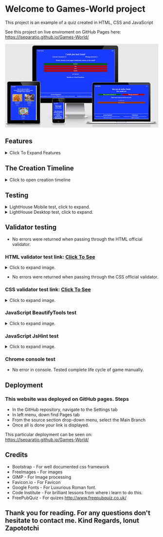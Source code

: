 # Welcome to Games-World project

This project is an example of a quiz created in  HTML, CSS and JavaScript

See this project on live enviroment on GitHub Pages here: <https://lseparatio.github.io/Games-World/>

![Website on different screen sizes](readme-assets/images/screens.jpg)

## Features

<details>
<summary>Click To Expand Features</summary>

### Navigation

- Same navigation menu is used across all pages for consistency.

![NavBar Desktop](readme-assets/images/navbar-desktop.jpg)

- Navigation was designed to be easy to use and to understand.

![NavBar Mobile](readme-assets/images/navbar-mobile.jpg)

- Navigation was designed to work well on all devices.
- Even if a nav-bar was not necessary for this project, I created one to make it easier to expand the project with other pages, games, etc ...

### First Screen

First Screen was designed to present the website for user in a friendly manner and to ask for user name.

- First Screen Desktop

![First Screen Desktop](readme-assets/images/first-screen-desktop.png)

- First Screen Mobile

![First Screen Mobile](readme-assets/images/first-screen-mobile.png)

### Name validation screens

- Empty name validation screen

![Empty name validation screen](readme-assets/images/empty-username-validation.png)

- Special characters validation screen

![First Screen Mobile](readme-assets/images/wrong-caracters-validation.png)

### Choose topic screen

Choose topic screen is designed to allow the user to choose an topic of the quiz. Page is fully responsive.

- Choose topic screen desktop

![Choose topic screen desktop](readme-assets/images/choose-screen-desktop.png)

- Choose topic screen tablet

![Choose topic screen tablet](readme-assets/images/choose-screen-tablet.png)

- Choose topic screen mobile

![Choose topic screen mobile](readme-assets/images/choose-screen-mobile.png)

### Questions screen

This screen is designed to rondom show questions and to alow user to select an answer only by disabling the button after any button is clicked.

- Questions screen desktop

![Questions screen desktop](readme-assets/images/question-screen-desktop.png)

- Questions screen mobile

![Questions screen mobile](readme-assets/images/question-screen-mobile.png)

### Answered question screen

When user is selecting an answer buttons are getting disabled to don't allow user to change the answer. Buttons are changing the colors in red and green to provide feedback if user was right.

- Answered question screen desktop

![Answered question screen desktop](readme-assets/images/answered-screen-desktop.png)

- Answered question screen mobile

![Answered question screen](readme-assets/images/answered-screen-mobile.png)

### Feedback screen

Last screen is designed to provide feedback to user. Will be shown a different message if the correct answers are more that wrong ones, if answers are equal and if the wrong ones are more that correct ones. And total correct and wrong are displayed. Next user have option to select another topic or to go to the front page.

- Feedback screen desktop

![Answered question screen desktop](readme-assets/images/feedback-screen-desktop.png)

- Feedback screen mobile

![Answered question screen](readme-assets/images/feedback-screen-mobile.png)
</details>

## The Creation Timeline

<details>
<summary>Click to open creation timeline</summary>

### User Stories

As a site owner:

- I want users to understand that this is a quiz page.
- I want users to be able to easily navigate my website on any device.
- I want to be able to collect user name.
- I want to serve questions and feedback in a easy to understand way.

As a user:

- I want to be able to view the website on any device.
- I want the menu to be intuitive.
- I want to learn what questions i answered right and what not.
- I want to be able to see  my total score at the end.

### Wireframes, i used Balsamiq

<details>
<summary>Click to expend wireframes</summary>

- Mobile Wireframes:

 1. Index Page

![Index Mobile Example](readme-assets/wireframes/first-screen-mobile.png)

 2. Choose topic screen

![Choose topic screen Mobile](readme-assets/wireframes/choose-topic-screen-mobile.png)

 3. Question screen

![Question Screen Mobile Example](readme-assets/wireframes/question-screen-mobile-tablet.png)

 4. Feedback screen

![Feedback screen Mobile Example](readme-assets/wireframes/feedback-screen-mobile-tablet.png)

- Tablet Wireframes:

Only choose topic screen requires a specific design for tablet. Rest of screens are the same for mobile and tablet

 1. Choose Topic

![Choose Topic Screen Example](readme-assets/wireframes/choose-topic-screen-tablet.png)

- Desktop Wireframes:

 1. Index Page

![Index Desktop Example](readme-assets/wireframes/first-screen-desktop.png)

 2. Choose topic screen

![Choose topic screen desktop](readme-assets/wireframes/choose-topic-screen-desktop.png)

 3. Question screen

![Question screen Desktop Example](readme-assets/wireframes/question-screen-desktop.png)

 4. Feedback screen

![Feedback screen Desktop Example](readme-assets/wireframes/feedback-screen-desktop.png)
</details>

### Tools

- Visual Studio Code
- GIMP ( For image editing. Briliant open-source editor. )
- Microsoft Paint
- Bootstrap 5.1.3

### Colors

- For primary colors i used Blue Navy (183bff), and white for text.
- Red and green so mark correct answers and wrong answers.
All colors adjusted for optimal contrast ratio using: <https://webaim.org/resources/contrastchecker/>

### Images

- Images was taken from <https://www.freeimages.com/>

</details>

## Testing

<details>
<summary>LightHouse  Mobile test, click to expand.</summary>

![LightHouse test front page](readme-assets/images/tests/lighthouse-test-mobile.png)
</details>

<details>
<summary>LightHouse  Desktop test, click to expand.</summary>

![LightHouse test front page](readme-assets/images/tests/lighthouse-test-desktop.png)
</details>

## Validator testing

- No errors were returned when passing through the HTML official validator.

### HTML validator test link: <a href="https://validator.w3.org/nu/?doc=https%3A%2F%2Flseparatio.github.io%2FGames-World%2F" rel="noopener" target="_blank">Click To See</a>

<details>
<summary>Click to expand image.</summary>

![W3 html validator check for front page with no errors](readme-assets/images/tests/html-validator.png)
</details>

- No errors were returned when passing through the CSS official validator.

### CSS validator test link: <a href="https://jigsaw.w3.org/css-validator/validator?uri=https%3A%2F%2Flseparatio.github.io%2FGames-World%2F&profile=css3svg&usermedium=all&warning=1&vextwarning=" rel="noopener" target="_blank">Click To See</a>

<details>
<summary>Click to expand image.</summary>

![W3 css validator check for front page with no errors](readme-assets/images/tests/css-validator.png)
</details>

### JavaScript BeautifyTools test

<details>
<summary>Click to expand image.</summary>

![JavaScript BeautifyTools test](readme-assets/images/tests/beutify-tools-test.png)
</details>

### JavaScript JsHint test

<details>
<summary>Click to expand image.</summary>

![JavaScript JsHint test](readme-assets/images/tests/jshint-test.png)
</details>

### Chrome console test

- No error in console. Tested complete life cycle of game manually.

## Deployment

### This website was deployed on GitHub pages. Steps

- In the GitHub repository, navigate to the Settings tab
- In left menu, down find Pages tab
- From the source section drop-down menu, select the Main Branch
- Once all is done your link is displayed.

This particular deployment can be seen on: <https://lseparatio.github.io/Games-World/>

## Credits

- Bootstrap - For well documented css framework
- FreeImages - For images
- GIMP - For Image processing
- Favicon.io - For Favicon
- Google Fonts - For Luxurious Roman font.
- Code Institute - For brilliant lessons from where i learn to do this.
- FreePubQuiz - For quizes <http://www.freepubquiz.co.uk/>

## Thank you for reading. For any questions don't hesitate to contact me. Kind Regards, Ionut Zapototchi
